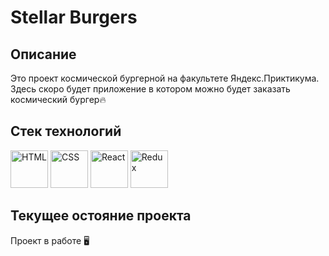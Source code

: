 # Stellar Burgers

## Описание
Это проект космической бургерной на факультете Яндекс.Приктикума. Здесь скоро будет приложение в котором можно будет заказать космический бургер🔥 

## Стек технологий
<div display = 'flex' flex-wrap = 'wrap'>
<img src="https://cdn.jsdelivr.net/gh/devicons/devicon/icons/html5/html5-original-wordmark.svg" alt='HTML' width='60' height='60'/>
<img src="https://cdn.jsdelivr.net/gh/devicons/devicon/icons/css3/css3-original-wordmark.svg" alt='CSS' width='60' height='60'/>
<img src="https://cdn.jsdelivr.net/gh/devicons/devicon/icons/react/react-original-wordmark.svg" alt = 'React' width = '60' height = '60'/>
<img src="https://cdn.jsdelivr.net/gh/devicons/devicon/icons/redux/redux-original.svg" alt = 'Redux' width = '60' height = '60'/>          
</div>          

## Текущее остояние проекта
Проект в работе 🖥
